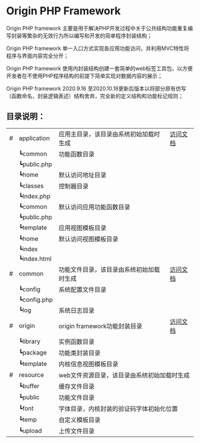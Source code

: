 # Origin PHP Framework
Origin PHP framework 主要是用于解决PHP开发过程中关于公共结构功能重复编写封装等繁杂的无效行为所以编写和开发的简单程序封装结构；

Origin PHP framework 单一入口方式实现各应用功能访问，并利用MVC特性将程序与界面内容完全分开；

Origin PHP framework 使用内封装结构创建一套简单的web标签工具包，以方便开发者在不使用PHP程序结构的前提下简单实现对数据内容的展示；

Origin PHP framework 2020.9.16 至2020.10.18更新后版本以将部分原有仿写（函数命名，封装逻辑表述）结构舍弃，完全新的定义结构和功能标记规则；   

## 目录说明：
<table>
    <tr>
        <td>#</td>
        <td colspan="6">application</td>
        <td>应用主目录，该目录由系统初始加载时生成</td>
        <td><a href="https://github.com/shenqiwei/origin_readme/tree/master/application">访问文档</a></td>
    </tr>
    <tr>
        <td colspan="2"></td>
        <td colspan="5">┗common</td>
        <td colspan="2">功能函数目录</td>
    </tr>
    <tr>
        <td colspan="3"></td>
        <td colspan="4">┗public.php</td>
        <td colspan="2"></td>
    </tr>
    <tr>
        <td colspan="2"></td>
        <td colspan="5">┗home</td>
        <td colspan="2">默认访问地址目录</td>
    </tr>
    <tr>
        <td colspan="3"></td>
        <td colspan="4">┗classes</td>
        <td colspan="2">控制器目录</td>
    </tr>
    <tr>
        <td colspan="4"></td>
        <td colspan="3">┗Index.php</td>
        <td colspan="2"></td>
    </tr>
    <tr>
        <td colspan="3"></td>
        <td colspan="4">┗common</td>
        <td colspan="2">默认访问应用功能函数目录</td>
    </tr>
    <tr>
        <td colspan="4"></td>
        <td colspan="3">┗public.php</td>
        <td colspan="2"></td>
    </tr>
    <tr>
        <td colspan="3"></td>
        <td colspan="4">┗template</td>
        <td colspan="2">应用视图模板目录</td>
    </tr>
    <tr>
        <td colspan="4"></td>
        <td colspan="3">┗home</td>
        <td colspan="2">默认访问视图模板目录</td>
    </tr>
    <tr>
        <td colspan="5"></td>
        <td colspan="2">┗index</td>
        <td colspan="2"></td>
    </tr>
    <tr>
        <td colspan="6"></td>
        <td>┗index.html</td>
        <td colspan="2"></td>
    </tr>
    <tr>
        <td>#</td>
        <td colspan="6">common</td>
        <td>功能文件目录，该目录由系统初始加载时生成</td>
        <td><a href="https://github.com/shenqiwei/origin_readme/tree/master/common/config">访问文档</a></td>
    </tr>
    <tr>
        <td colspan="2"></td>
        <td colspan="5">┗config</td>
        <td colspan="2">系统配置文件目录</td>
    </tr>
    <tr>
        <td colspan="3"></td>
        <td colspan="4">┗config.php</td>
        <td colspan="2"></td>
    </tr>
    <tr>
        <td colspan="2"></td>
        <td colspan="5">┗log</td>
        <td colspan="2">系统日志目录</td>
    </tr>
    <tr>
        <td>#</td>
        <td colspan="6">origin</td>
        <td>origin framework功能封装目录</td>
        <td><a href="https://github.com/shenqiwei/origin_readme/tree/master/origin">访问文档</a></td>
    </tr>
    <tr>
        <td colspan="2"></td>
        <td colspan="5">┗library</td>
        <td colspan="2">实例函数目录</td>
    </tr>
    <tr>
        <td colspan="2"></td>
        <td colspan="5">┗package</td>
        <td colspan="2">功能类封装目录</td>
    </tr>
    <tr>
        <td colspan="2"></td>
        <td colspan="5">┗template</td>
        <td colspan="2">内核信息视图模板目录</td>
    </tr>
    <tr>
        <td>#</td>
        <td colspan="6">resource</td>
        <td colspan="2">web文件资源目录，该目录由系统初始加载时生成</td>
    </tr>
    <tr>
        <td colspan="2"></td>
        <td colspan="5">┗buffer</td>
        <td colspan="2">缓存文件目录</td>
    </tr>
    <tr>
        <td colspan="2"></td>
        <td colspan="5">┗public</td>
        <td colspan="2">功能文件目录</td>
    </tr>
    <tr>
        <td colspan="3"></td>
        <td colspan="4">┗font</td>
        <td colspan="2">字体目录，内核封装的验证码字体初始化位置</td>
    </tr>
    <tr>
        <td colspan="3"></td>
        <td colspan="4">┗temp</td>
        <td colspan="2">自定义模板目录</td>
    </tr>
    <tr>
        <td colspan="2"></td>
        <td colspan="5">┗upload</td>
        <td colspan="2">上传文件目录</td>
    </tr>
</table> 
